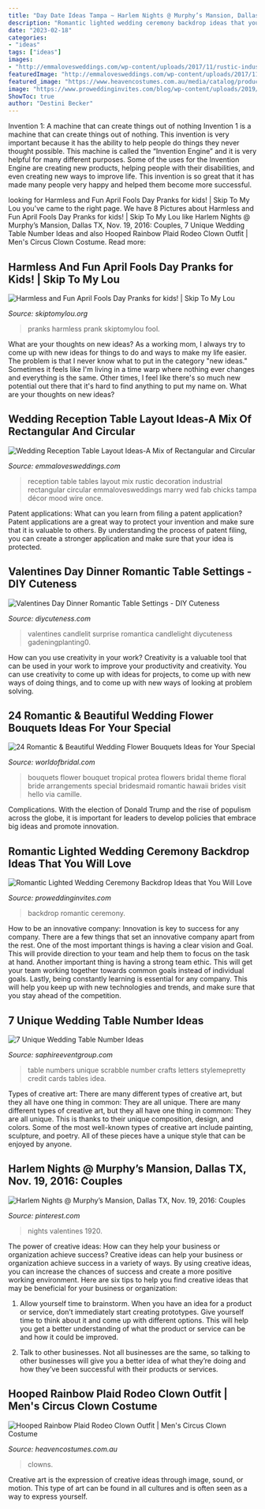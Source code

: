 ```yaml
---
title: "Day Date Ideas Tampa ~ Harlem Nights @ Murphy’s Mansion, Dallas Tx, Nov. 19, 2016: Couples"
description: "Romantic lighted wedding ceremony backdrop ideas that you will love"
date: "2023-02-18"
categories:
- "ideas"
tags: ["ideas"]
images:
- "http://emmalovesweddings.com/wp-content/uploads/2017/11/rustic-industrial-wedding-reception-decoration-ideas.jpg"
featuredImage: "http://emmalovesweddings.com/wp-content/uploads/2017/11/rustic-industrial-wedding-reception-decoration-ideas.jpg"
featured_image: "https://www.heavencostumes.com.au/media/catalog/product/cache/3ca7c4de79fd9294a778cbfdebc9dde4/f/n/fn-66160-rodeo-clown-costume-fancy-dress-costume-close-up-1200_1.jpg"
image: "https://www.proweddinginvites.com/blog/wp-content/uploads/2019/12/1-113.jpg"
ShowToc: true
author: "Destini Becker"
---
```



Invention 1: A machine that can create things out of nothing
Invention 1 is a machine that can create things out of nothing. This invention is very important because it has the ability to help people do things they never thought possible. This machine is called the “Invention Engine” and it is very helpful for many different purposes. Some of the uses for the Invention Engine are creating new products, helping people with their disabilities, and even creating new ways to improve life. This invention is so great that it has made many people very happy and helped them become more successful.

	

		
looking for Harmless and Fun April Fools Day Pranks for kids! | Skip To My Lou you've came to the right page. We have 8 Pictures about Harmless and Fun April Fools Day Pranks for kids! | Skip To My Lou like Harlem Nights @ Murphy’s Mansion, Dallas TX, Nov. 19, 2016: Couples, 7 Unique Wedding Table Number Ideas and also Hooped Rainbow Plaid Rodeo Clown Outfit | Men&#039;s Circus Clown Costume. Read more:
		
    
## Harmless And Fun April Fools Day Pranks for Kids! | Skip To My Lou

<img loading=lazy src="http://www.skiptomylou.org/wp-content/uploads/2014/03/april-fools-for-kids-1.jpg" onerror="this.onerror=null;this.src='https://tse2.mm.bing.net/th?id=OIP.8OjxnwrztxjrcvCyooFV3wHaKl&amp;pid=15.1';" alt="Harmless and Fun April Fools Day Pranks for kids! | Skip To My Lou">

_Source: skiptomylou.org_

>pranks harmless prank skiptomylou fool. 

	

What are your thoughts on new ideas?
As a working mom, I always try to come up with new ideas for things to do and ways to make my life easier. The problem is that I never know what to put in the category "new ideas." Sometimes it feels like I'm living in a time warp where nothing ever changes and everything is the same. Other times, I feel like there's so much new potential out there that it's hard to find anything to put my name on. What are your thoughts on new ideas?

    
## Wedding Reception Table Layout Ideas-A Mix Of Rectangular And Circular

<img loading=lazy src="http://emmalovesweddings.com/wp-content/uploads/2017/11/rustic-industrial-wedding-reception-decoration-ideas.jpg" onerror="this.onerror=null;this.src='https://tse4.mm.bing.net/th?id=OIP.NZFRhTYpkJh0wIfGBHKurgHaLH&amp;pid=15.1';" alt="Wedding Reception Table Layout Ideas-A Mix of Rectangular and Circular">

_Source: emmalovesweddings.com_

>reception table tables layout mix rustic decoration industrial rectangular circular emmalovesweddings marry wed fab chicks tampa décor mood wire once. 

	

Patent applications: What can you learn from filing a patent application?
Patent applications are a great way to protect your invention and make sure that it is valuable to others. By understanding the process of patent filing, you can create a stronger application and make sure that your idea is protected.

    
## Valentines Day Dinner Romantic Table Settings - DIY Cuteness

<img loading=lazy src="https://diycuteness.com/wp-content/uploads/2019/12/Valentines-Day-Dinner-Romantic-Table-Settings-9.jpg" onerror="this.onerror=null;this.src='https://tse1.mm.bing.net/th?id=OIP.Xn-arz10oaYd3m-oGcJDgwHaNJ&amp;pid=15.1';" alt="Valentines Day Dinner Romantic Table Settings - DIY Cuteness">

_Source: diycuteness.com_

>valentines candlelit surprise romantica candlelight diycuteness gadeningplanting0. 

	

How can you use creativity in your work?
Creativity is a valuable tool that can be used in your work to improve your productivity and creativity. You can use creativity to come up with ideas for projects, to come up with new ways of doing things, and to come up with new ways of looking at problem solving.

    
## 24 Romantic &amp; Beautiful Wedding Flower Bouquets Ideas For Your Special

<img loading=lazy src="https://worldofbridal.com/wp-content/uploads/2017/06/Beautiful-Wedding-Bouquets-15.jpg" onerror="this.onerror=null;this.src='https://tse4.mm.bing.net/th?id=OIP.kRpWsJtUcCrm6lMoutXaEAHaLH&amp;pid=15.1';" alt="24 Romantic &amp; Beautiful Wedding Flower Bouquets Ideas for Your Special">

_Source: worldofbridal.com_

>bouquets flower bouquet tropical protea flowers bridal theme floral bride arrangements special bridesmaid romantic hawaii brides visit hello via camille. 

	

Complications. With the election of Donald Trump and the rise of populism across the globe, it is important for leaders to develop policies that embrace big ideas and promote innovation.

    
## Romantic Lighted Wedding Ceremony Backdrop Ideas That You Will Love

<img loading=lazy src="https://www.proweddinginvites.com/blog/wp-content/uploads/2019/12/1-113.jpg" onerror="this.onerror=null;this.src='https://tse4.mm.bing.net/th?id=OIP.PRrHvE_EAXtS4dTEhGYbTwHaMW&amp;pid=15.1';" alt="Romantic Lighted Wedding Ceremony Backdrop Ideas that You Will Love">

_Source: proweddinginvites.com_

>backdrop romantic ceremony. 

	

How to be an innovative company:
Innovation is key to success for any company. There are a few things that set an innovative company apart from the rest. One of the most important things is having a clear vision and Goal. This will provide direction to your team and help them to focus on the task at hand. Another important thing is having a strong team ethic. This will get your team working together towards common goals instead of individual goals. Lastly, being constantly learning is essential for any company. This will help you keep up with new technologies and trends, and make sure that you stay ahead of the competition.

    
## 7 Unique Wedding Table Number Ideas

<img loading=lazy src="http://www.saphireeventgroup.com/wp-content/uploads/files/3514/1296/7723/unique_wedding_table_numbers_5.jpg" onerror="this.onerror=null;this.src='https://tse3.mm.bing.net/th?id=OIP.qAzuDGHnhjEG4MN5BWzVfgAAAA&amp;pid=15.1';" alt="7 Unique Wedding Table Number Ideas">

_Source: saphireeventgroup.com_

>table numbers unique scrabble number crafts letters stylemepretty credit cards tables idea. 

	

Types of creative art: There are many different types of creative art, but they all have one thing in common: They are all unique.
There are many different types of creative art, but they all have one thing in common: They are all unique. This is thanks to their unique composition, design, and colors. Some of the most well-known types of creative art include painting, sculpture, and poetry. All of these pieces have a unique style that can be enjoyed by anyone.

    
## Harlem Nights @ Murphy’s Mansion, Dallas TX, Nov. 19, 2016: Couples

<img loading=lazy src="https://i.pinimg.com/736x/da/af/3c/daaf3c21966910f22d3c8de9073c106d---costumes-harlem-nights.jpg" onerror="this.onerror=null;this.src='https://tse4.mm.bing.net/th?id=OIP.U9A5ar9mcj5X3J15xCwPMAHaJ8&amp;pid=15.1';" alt="Harlem Nights @ Murphy’s Mansion, Dallas TX, Nov. 19, 2016: Couples">

_Source: pinterest.com_

>nights valentines 1920. 

	

The power of creative ideas: How can they help your business or organization achieve success?
Creative ideas can help your business or organization achieve success in a variety of ways. By using creative ideas, you can increase the chances of success and create a more positive working environment. Here are six tips to help you find creative ideas that may be beneficial for your business or organization:
1. Allow yourself time to brainstorm. When you have an idea for a product or service, don’t immediately start creating prototypes. Give yourself time to think about it and come up with different options. This will help you get a better understanding of what the product or service can be and how it could be improved.

2. Talk to other businesses. Not all businesses are the same, so talking to other businesses will give you a better idea of what they’re doing and how they’ve been successful with their products or services.

    
## Hooped Rainbow Plaid Rodeo Clown Outfit | Men&#039;s Circus Clown Costume

<img loading=lazy src="https://www.heavencostumes.com.au/media/catalog/product/cache/3ca7c4de79fd9294a778cbfdebc9dde4/f/n/fn-66160-rodeo-clown-costume-fancy-dress-costume-close-up-1200_1.jpg" onerror="this.onerror=null;this.src='https://tse4.mm.bing.net/th?id=OIP.FcrgjN6g9ygwCco3ClXGQwHaKA&amp;pid=15.1';" alt="Hooped Rainbow Plaid Rodeo Clown Outfit | Men&#039;s Circus Clown Costume">

_Source: heavencostumes.com.au_

>clowns. 

	

Creative art is the expression of creative ideas through image, sound, or motion. This type of art can be found in all cultures and is often seen as a way to express yourself.

